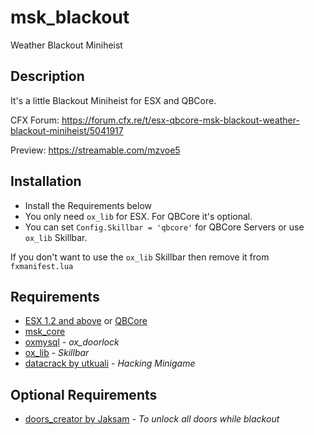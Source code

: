 # msk_blackout
Weather Blackout Miniheist

## Description
It's a little Blackout Miniheist for ESX and QBCore.

CFX Forum: https://forum.cfx.re/t/esx-qbcore-msk-blackout-weather-blackout-miniheist/5041917

Preview: https://streamable.com/mzvoe5

## Installation
* Install the Requirements below
* You only need `ox_lib` for ESX. For QBCore it's optional.
* You can set `Config.Skillbar = 'qbcore'` for QBCore Servers or use `ox_lib` Skillbar.

If you don't want to use the `ox_lib` Skillbar then remove it from `fxmanifest.lua`

## Requirements
* [ESX 1.2 and above](https://github.com/esx-framework/esx_core) or [QBCore](https://github.com/qbcore-framework)
* [msk_core](https://github.com/MSK-Scripts/msk_core)
* [oxmysql](https://github.com/overextended/oxmysql) - *ox_doorlock*
* [ox_lib](https://github.com/overextended/ox_lib) - *Skillbar*
* [datacrack by utkuali](https://github.com/utkuali/datacrack) - *Hacking Minigame*

## Optional Requirements
* [doors_creator by Jaksam](https://www.jaksam-scripts.com/) - *To unlock all doors while blackout*
